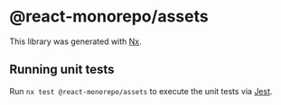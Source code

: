 # @react-monorepo/assets

This library was generated with [Nx](https://nx.dev).

## Running unit tests

Run `nx test @react-monorepo/assets` to execute the unit tests via [Jest](https://jestjs.io).

